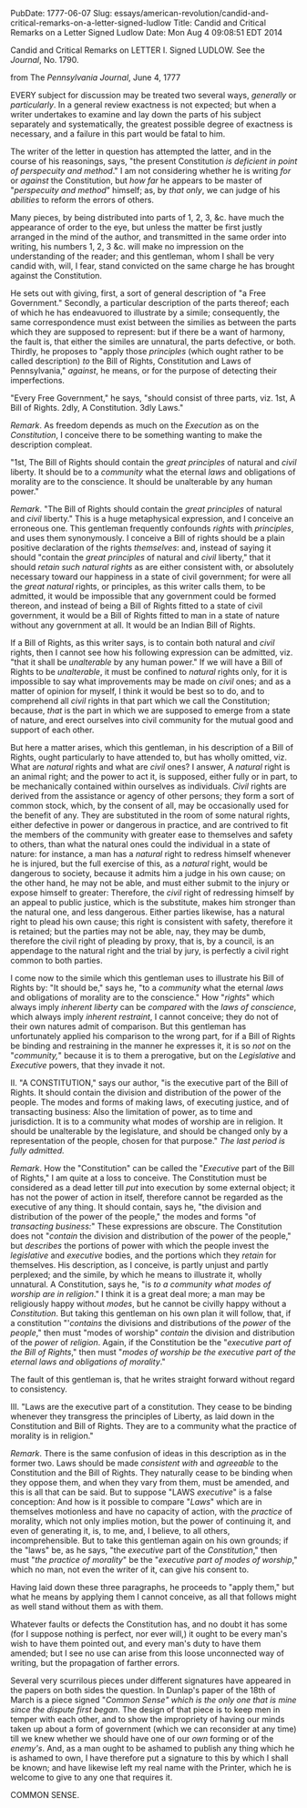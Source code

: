 PubDate: 1777-06-07
Slug: essays/american-revolution/candid-and-critical-remarks-on-a-letter-signed-ludlow
Title: Candid and Critical Remarks on a Letter Signed Ludlow
Date: Mon Aug  4 09:08:51 EDT 2014

   Candid and Critical Remarks on LETTER I. Signed LUDLOW. See the *Journal*, No. 1790.
   
   from The *Pennsylvania Journal*, June 4, 1777

   EVERY subject for discussion may be treated two several ways, *generally* or
   *particularly*. In a general review exactness is not expected; but when a
   writer undertakes to examine and lay down the parts of his subject
   separately and systematically, the greatest possible degree of exactness
   is necessary, and a failure in this part would be fatal to him.

   The writer of the letter in question has attempted the latter, and in the
   course of his reasonings, says, "the present Constitution *is deficient in
   point of perspecuity and method*." I am not considering whether he is
   writing *for* or *against* the Constitution, but *how far* he appears to be
   master of "*perspecuity and method*" himself; as, by *that only*, we can judge
   of his *abilities* to reform the errors of others.

   Many pieces, by being distributed into parts of 1, 2, 3, &c. have much
   the appearance of order to the eye, but unless the matter be first justly
   arranged in the mind of the author, and transmitted in the same order into
   writing, his numbers 1, 2, 3 &c. will make no impression on the
   understanding of the reader; and this gentleman, whom I shall be very
   candid with, will, I fear, stand convicted on the same charge he has
   brought against the Constitution.

   He sets out with giving, first, a sort of general description of "a Free
   Government." Secondly, a particular description of the parts thereof; each
   of which he has endeavuored to illustrate by a simile; consequently, the
   same correspondence must exist between the similies as between the parts
   which they are supposed to represent: but if there be a want of harmony,
   the fault is, that either the similes are unnatural, the parts defective,
   or both. Thirdly, he proposes to "apply those *principles* (which ought
   rather to be called description) *to* the Bill of Rights, Constitution and
   Laws of Pennsylvania," *against*, he means, or for the purpose of detecting
   their imperfections.

   "Every Free Government," he says, "should consist of three parts, viz.
   1st, A Bill of Rights. 2dly, A Constitution. 3dly Laws."

   *Remark*. As freedom depends as much on the *Execution* as on the
   *Constitution*, I conceive there to be something wanting to make the
   description compleat.

   "1st, The Bill of Rights should contain the *great principles* of natural
   and *civil* liberty. It should be to a *community* what the eternal *laws* and
   obligations of morality are to the conscience. It should be unalterable by
   any human power."

   *Remark*. "The Bill of Rights should contain the *great principles* of natural
   and *civil* liberty." This is a huge metaphysical expression, and I conceive
   an erroneous one. This gentleman frequently confounds *rights* with
   *principles*, and uses them synonymously. I conceive a Bill of rights should
   be a plain positive declaration of the rights *themselves*: and, instead of
   saying it should "contain the *great principles* of natural and *civil*
   liberty," that it should *retain such natural rights* as are either
   consistent with, or absolutely necessary toward our happiness in a state
   of civil government; for were all the *great natural* rights, or principles,
   as this writer calls them, to be admitted, it would be impossible that any
   government could be formed thereon, and instead of being a Bill of Rights
   fitted to a state of civil government, it would be a Bill of Rights fitted
   to man in a state of nature without any government at all. It would be an
   Indian Bill of Rights.

   If a Bill of Rights, as this writer says, is to contain both natural and
   *civil* rights, then I cannot see how his following expression can be
   admitted, viz. "that it shall be *unalterable* by any human power." If we
   will have a Bill of Rights to be *unalterable*, it must be confined to
   *natural* rights only, for it is impossible to say what improvements may be
   made on *civil* ones; and as a matter of opinion for myself, I think it
   would be best so to do, and to comprehend all *civil* rights in that part
   which we call the Constitution; because, *that* is the part in which we are
   supposed to emerge from a state of nature, and erect ourselves into civil
   community for the mutual good and support of each other.

   But here a matter arises, which this gentleman, in his description of a
   Bill of Rights, ought particularly to have attended to, but has wholly
   omitted, viz. What are *natural* rights and what are *civil* ones? I answer, A
   *natural* right is an animal right; and the power to act it, is supposed,
   either fully or in part, to be mechanically contained within ourselves as
   individuals. *Civil* rights are derived from the assistance or agency of
   other persons; they form a sort of common stock, which, by the consent of
   all, may be occasionally used for the benefit of any. They are substituted
   in the room of some natural rights, either defective in power or dangerous
   in practice, and are contrived to fit the members of the community with
   greater ease to themselves and safety to others, than what the natural
   ones could the individual in a state of nature: for instance, a man has a
   *natural* right to redress himself whenever he is injured, but the full
   exercise of this, as a *natural* right, would be dangerous to society,
   because it admits him a judge in his own cause; on the other hand, he may
   not be able, and must either submit to the injury or expose himself to
   greater: Therefore, the *civil* right of redressing himself by an appeal to
   public justice, which is the substitute, makes him stronger than the
   natural one, and less dangerous. Either parties likewise, has a natural
   right to plead his own cause; this right is consistent with safety,
   therefore it is retained; but the parties may not be able, nay, they may
   be dumb, therefore the civil right of pleading by proxy, that is, by a
   council, is an appendage to the natural right and the trial by jury, is
   perfectly a civil right common to both parties.

   I come now to the simile which this gentleman uses to illustrate his Bill
   of Rights by: "It should be," says he, "to a *community* what the eternal
   *laws* and obligations of morality are to the conscience." How "*rights*"
   which always imply *inherent liberty* can be *compared* with the *laws of
   conscience*, which always imply *inherent restraint*, I cannot conceive; they
   do not of their own natures admit of comparison. But this gentleman has
   unfortunately applied his comparison to the wrong part, for if a Bill of
   Rights be binding and restraining in the manner he expresses it, it is so
   *not* on the "*community,*" because it is to them a prerogative, but on the
   *Legislative* and *Executive* powers, that they invade it not.

   II. "A CONSTITUTION," says our author, "is the executive part of the Bill
   of Rights. It should contain the division and distribution of the power of
   the people. The modes and forms of making laws, of executing justice, and
   of transacting business: Also the limitation of power, as to time and
   jurisdiction. It is to a community what modes of worship are in religion.
   It should be unalterable by the legislature, and should be changed only by
   a representation of the people, chosen for that purpose." *The last period
   is fully admitted.*

   *Remark*. How the "Constitution" can be called the "*Executive* part of the
   Bill of Rights," I am quite at a loss to conceive. The Constitution must
   be considered as a dead letter till *put* into execution by some external
   object; it has not the power of action in itself, therefore cannot be
   regarded as the executive of any thing. It should contain, says he, "the
   division and distribution of the power of the people," the modes and forms
   "of *transacting business:*" These expressions are obscure. The Constitution
   does not "*contain* the division and distribution of the power of the
   people," but *describes* the portions of power with which the people invest
   the *legislative* and *executive* bodies, and the portions which they *retain*
   for themselves. His description, as I conceive, is partly unjust and
   partly perplexed; and the simile, by which he means to illustrate it,
   wholly unnatural. A Constitution, says he, "is *to a community what modes
   of worship are in religion*." I think it is a great deal more; a man may be
   religiously happy without *modes*, but he cannot be civilly happy without a
   *Constitution*. But taking this gentleman on his own plan it will follow,
   that, if a constitution "'*contains* the divisions and distributions of the
   *power* of the *people*," then must "modes of worship" *contain* the division
   and distribution of the *power* of *religion*. Again, if the Constitution be
   the "*executive part of the Bill of Rights*," then must "*modes of worship be
   the executive part of the eternal laws and obligations of morality*."

   The fault of this gentleman is, that he writes straight forward without
   regard to consistency.

   III. "Laws are the executive part of a constitution. They cease to be
   binding whenever they transgress the principles of Liberty, as laid down
   in the Constitution and Bill of Rights. They are to a community what the
   practice of morality is in religion."

   *Remark*. There is the same confusion of ideas in this description as in the
   former two. Laws should be made *consistent with* and *agreeable* to the
   Constitution and the Bill of Rights. They naturally cease to be binding
   when they oppose them, and when they vary from them, must be amended, and
   this is all that can be said. But to suppose "LAWS *executive*" is a false
   conception: And how is it possible to compare "*Laws*" which are in
   themselves motionless and have no capacity of action, with the *practice* of
   morality, which not only implies motion, but the power of continuing it,
   and even of generating it, is, to me, and, I believe, to all others,
   incomprehensible. But to take this gentleman again on his own grounds; if
   the "laws" be, as he says, "the *executive* part of the *Constitution*," then
   must "*the practice of morality*" be the "*executive part of modes of
   worship*," which no man, not even the writer of it, can give his consent
   to.

   Having laid down these three paragraphs, he proceeds to "apply them," but
   what he means by applying them I cannot conceive, as all that follows
   might as well stand without them as with them.

   Whatever faults or defects the Constitution has, and no doubt it has some
   (for I suppose nothing is perfect, nor ever will,) it ought to be every
   man's wish to have them pointed out, and every man's duty to have them
   amended; but I see no use can arise from this loose unconnected way of
   writing, but the propagation of farther errors.

   Several very scurrilous pieces under different signatures have appeared in
   the papers on both sides the question. In Dunlap's paper of the 18th of
   March is a piece signed "*Common Sense" which is the only one that is mine
   since the dispute first began*. The design of that piece is to keep men in
   temper with each other, and to show the impropriety of having our minds
   taken up about a form of government (which we can reconsider at any time)
   till we knew whether we should have one of our *own* forming or of the
   *enemy's*. And, as a man ought to be ashamed to publish any thing which he
   is ashamed to own, I have therefore put a signature to this by which I
   shall be known; and have likewise left my real name with the Printer,
   which he is welcome to give to any one that requires it.

   COMMON SENSE.




